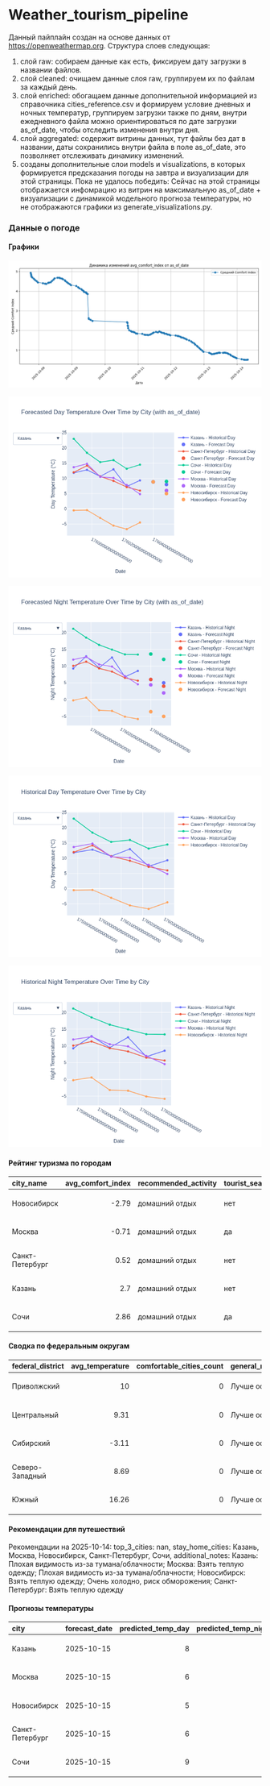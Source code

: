 # Weather_tourism_pipeline
Данный пайплайн создан на основе данных от https://openweathermap.org.
Структура слоев следующая:
  1) слой raw: 
  собираем данные как есть, фиксируем дату загрузки в названии файлов.
  2) слой cleaned:
  очищаем данные слоя raw, группируем их по файлам за каждый день.
  3) слой enriched:
  обогащаем данные дополнительной информацией из справочника cities_reference.csv и формируем условие дневных и ночных температур,
  группируем загрузки также по дням, внутри ежедневного файла можно ориентироваться по дате загрузки as_of_date, чтобы отследить изменения внутри дня.
  4) слой aggregated:
   содержит витрины данных, тут файлы без дат в названии, даты сохранились внутри файла в поле as_of_date, это позволняет отслеживать динамику изменений.
  6) созданы дополнительные слои models и visualizations, в которых формируется предсказания погоды на завтра и визуализации для этой страницы.
  Пока не удалось победить: Сейчас на этой страницы отображается инфомрацию из витрин на максимальную as_of_date + визуализации с динамикой модельного прогноза температуры, 
  но не отображаются графики из generate_visualizations.py.
<!-- WEATHER DATA START -->
### Данные о погоде

#### Графики
![Comfort Index Trend](data/visualizations/comfort_index_trend.png)

![Forecasted Day Temperature](data/visualizations/forecasted_day_temperature.png)

![Forecasted Night Temperature](data/visualizations/forecasted_night_temperature.png)

![Historical Day Temperature](data/visualizations/historical_day_temperature.png)

![Historical Night Temperature](data/visualizations/historical_night_temperature.png)

#### Рейтинг туризма по городам
| city_name       |   avg_comfort_index | recommended_activity   | tourist_season_match   | tourism_season   | tour_recommendation       | as_of_date          |
|:----------------|--------------------:|:-----------------------|:-----------------------|:-----------------|:--------------------------|:--------------------|
| Новосибирск     |               -2.79 | домашний отдых         | нет                    | Июнь-Август      | домашний отдых вне сезона | 2025-10-14 07:32:00 |
| Москва          |               -0.71 | домашний отдых         | да                     | Круглогодично    | домашний отдых в сезон    | 2025-10-14 07:32:00 |
| Санкт-Петербург |                0.52 | домашний отдых         | нет                    | Май-Сентябрь     | домашний отдых вне сезона | 2025-10-14 07:32:00 |
| Казань          |                2.7  | домашний отдых         | нет                    | Май-Сентябрь     | домашний отдых вне сезона | 2025-10-14 07:32:00 |
| Сочи            |                2.86 | домашний отдых         | да                     | Май-Октябрь      | домашний отдых в сезон    | 2025-10-14 07:32:00 |

#### Сводка по федеральным округам
| federal_district   |   avg_temperature |   comfortable_cities_count | general_recommendation   | as_of_date          |
|:-------------------|------------------:|---------------------------:|:-------------------------|:--------------------|
| Приволжский        |             10    |                          0 | Лучше остаться дома      | 2025-10-14 07:32:00 |
| Центральный        |              9.31 |                          0 | Лучше остаться дома      | 2025-10-14 07:32:00 |
| Сибирский          |             -3.11 |                          0 | Лучше остаться дома      | 2025-10-14 07:32:00 |
| Северо-Западный    |              8.69 |                          0 | Лучше остаться дома      | 2025-10-14 07:32:00 |
| Южный              |             16.26 |                          0 | Лучше остаться дома      | 2025-10-14 07:32:00 |

#### Рекомендации для путешествий
Рекомендации на 2025-10-14: top_3_cities: nan, stay_home_cities: Казань, Москва, Новосибирск, Санкт-Петербург, Сочи, additional_notes: Казань: Плохая видимость из-за тумана/облачности; Москва: Взять теплую одежду; Плохая видимость из-за тумана/облачности; Новосибирск: Взять теплую одежду; Очень холодно, риск обморожения; Санкт-Петербург: Взять теплую одежду

#### Прогнозы температуры
| city            | forecast_date   |   predicted_temp_day |   predicted_temp_night | model_type       | as_of_date          |
|:----------------|:----------------|---------------------:|-----------------------:|:-----------------|:--------------------|
| Казань          | 2025-10-15      |                    8 |                      5 | LinearRegression | 2025-10-14 07:32:20 |
| Москва          | 2025-10-15      |                    6 |                      2 | LinearRegression | 2025-10-14 07:32:20 |
| Новосибирск     | 2025-10-15      |                    5 |                     -5 | LinearRegression | 2025-10-14 07:32:20 |
| Санкт-Петербург | 2025-10-15      |                    6 |                      4 | LinearRegression | 2025-10-14 07:32:20 |
| Сочи            | 2025-10-15      |                    9 |                     12 | LinearRegression | 2025-10-14 07:32:20 |


<!-- WEATHER DATA END -->
